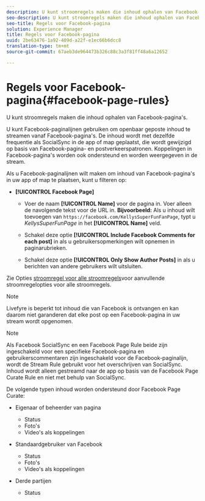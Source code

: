 ```yaml
---
description: U kunt stroomregels maken die inhoud ophalen van Facebook-pagina's.
seo-description: U kunt stroomregels maken die inhoud ophalen van Facebook-pagina's.
seo-title: Regels voor Facebook-pagina
solution: Experience Manager
title: Regels voor Facebook-pagina
uuid: 2be63476-1a92-409d-a22f-e1ec66b6dcc8
translation-type: tm+mt
source-git-commit: 67aeb3de964473b326c88c3a3f81ff48a6a12652

---
```



# Regels voor Facebook-pagina{#facebook-page-rules}

U kunt stroomregels maken die inhoud ophalen van Facebook-pagina&#39;s.

U kunt Facebook-paginalijnen gebruiken om openbaar geposte inhoud te streamen vanaf Facebook-pagina&#39;s. De inhoud wordt met dezelfde frequentie als SocialSync in de app of map geplaatst, die wordt gewijzigd op basis van Facebook-pagina- en postverkeerspatronen. Koppelingen in Facebook-pagina&#39;s worden ook ondersteund en worden weergegeven in de stream.

Als u Facebook-paginalijnen wilt maken om inhoud van Facebook-pagina&#39;s in uw app of map te plaatsen, kunt u filteren op:

* **[!UICONTROL Facebook Page]**

   * Voer de naam **[!UICONTROL Name]** voor de pagina in. Voer alleen de navolgende tekst voor de URL in. **Bijvoorbeeld:** Als u inhoud wilt toevoegen van `https://facebook.com/KellysSuperFunFanPage`, typt u *KellysSuperFunPage* in het **[!UICONTROL Name]** veld.

   * Schakel deze optie **[!UICONTROL Include Facebook Comments for each post]** in als u gebruikersopmerkingen wilt opnemen in paginarubrieken.
   * Schakel deze optie **[!UICONTROL Only Show Author Posts]** in als u berichten van andere gebruikers wilt uitsluiten.

Zie Opties [stroomregel voor alle stroomregels](../c-streams/c-stream-rule-options-for-all-stream-rules.md#c_stream_rule_options_for_all_stream_rules)voor aanvullende stroomregelopties voor alle stroomregels.

>[!NOTE]
>
>Livefyre is beperkt tot inhoud die van Facebook is ontvangen en kan daarom niet garanderen dat elke post op een Facebook-pagina in uw stream wordt opgenomen.

>[!NOTE]
>
>Als Facebook SocialSync en een Facebook Page Rule beide zijn ingeschakeld voor een specifieke Facebook-pagina en gebruikerscommentaren zijn ingeschakeld voor de Facebook-paginalijn, wordt de Stream Rule gebruikt voor het overschrijven van SocialSync. Inhoud wordt alleen gestreamd naar de app op basis van de Facebook Page Curate Rule en niet met behulp van SocialSync.

De volgende typen inhoud worden ondersteund door Facebook Page Curate:

* Eigenaar of beheerder van pagina

   * Status
   * Foto&#39;s
   * Video&#39;s als koppelingen

* Standaardgebruiker van Facebook

   * Status
   * Foto&#39;s
   * Video&#39;s als koppelingen

* Derde partijen

   * Status


